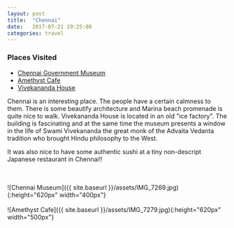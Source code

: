 ```yaml
---
layout: post
title:  "Chennai"
date:   2017-07-21 19:25:00
categories: travel
---
```

<div class="post-sidebar">
    <h3>Places Visited</h3>
    <ul>
    <li><a href="https://goo.gl/maps/JHMMfRx7Zjp" target="_blank">Chennai Government Museum</a></li>
    <li><a href="http://amethystchennai.com" target="_blank">Amethyst Cafe</a></li>
    <li><a href="https://goo.gl/maps/yiWHVEqV6PT2" target="_blank">Vivekananda House</a></li>
    </ul>
</div>
Chennai is an interesting place. The people have a certain calmness to them. There is some beautify architecture and Marina beach promenade is quite nice to walk.
Vivekananda House is located in an old "ice factory". The building is fascinating and at the same time the museum presents a window in the life of Swami Vivekananda
the great monk of the Advaita Vedanta tradition who brought Hindu philosophy to the West.

It was also nice to have some authentic sushi at a tiny non-descript Japanese restaurant in Chennai!!

<br><br>
![Chennai Museum]({{ site.baseurl }}/assets/IMG_7269.jpg){:height="620px" width="400px"}
<br>
<br>
![Amethyst Cafe]({{ site.baseurl }}/assets/IMG_7279.jpg){:height="620px" width="500px"}
<br>

<div id='map' style='width: 725px; height: 400px;'></div>

<script>
var mymap = L.map('map').setView([13.04538, 80.2589], 8);

L.tileLayer('https://api.tiles.mapbox.com/v4/{id}/{z}/{x}/{y}.png?access_token={accessToken}', {
    attribution: 'Map data &copy; <a href="http://openstreetmap.org">OpenStreetMap</a> contributors, <a href="http://creativecommons.org/licenses/by-sa/2.0/">CC-BY-SA</a>, Imagery © <a href="http://mapbox.com">Mapbox</a>',
    maxZoom: 18,
    id: 'mapbox.outdoors',
    accessToken: 'pk.eyJ1IjoiemFwYXRhIiwiYSI6ImNpejQ2NmZrbzA0a3MzM280Zm40MjNlamcifQ.F1fnWKHio8oHmzw59V6qgw'
}).addTo(mymap);

var marker = L.marker([13.04538, 80.2589]).addTo(mymap);
marker.bindPopup("Chennai");
</script>